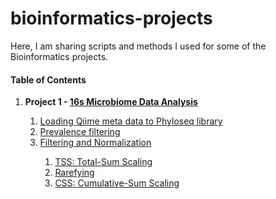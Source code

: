 # bioinformatics-projects

Here, I am sharing scripts and methods I used for some of the Bioinformatics projects.

#### Table of Contents
<ol start="1">
  <li><strong>Project 1 - <a href=>16s Microbiome Data Analysis</a></strong></li>
  <ol start="i">
   <li><a href="">Loading Qiime meta data to Phyloseq library</a></li>
   <li><a href="">Prevalence filtering</a></li>
   <li><a href="">Filtering and Normalization</a></li>
    <ol start="i.i">
      <li><a href="">TSS: Total-Sum Scaling</a></li>
      <li> <a href="">Rarefying</a></li>
      <li> <a href="">CSS: Cumulative-Sum Scaling</a></li>
   </ol>
  </ol>
  
